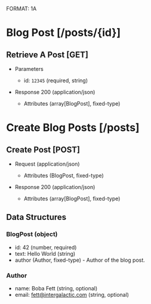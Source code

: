 FORMAT: 1A

# Blog Post [/posts/{id}]
## Retrieve A Post [GET]

+ Parameters
    + id: `12345` (required, string)

+ Response 200 (application/json)
    + Attributes (array[BlogPost], fixed-type)


# Create Blog Posts [/posts]

## Create Post [POST]
+ Request (application/json)
    + Attributes (BlogPost, fixed-type)

+ Response 200 (application/json)
    + Attributes (array[BlogPost], fixed-type)


## Data Structures

### BlogPost (object)
+ id: 42 (number, required)
+ text: Hello World (string)
+ author (Author, fixed-type) - Author of the blog post.

### Author
+ name: Boba Fett (string, optional)
+ email: fett@intergalactic.com (string, optional)
